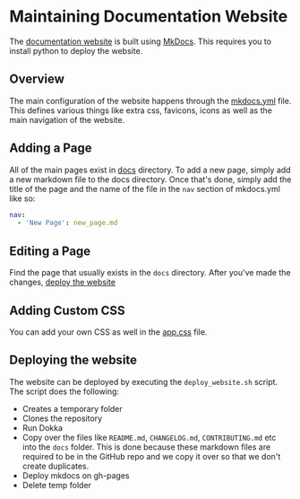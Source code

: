 # Maintaining Documentation Website

The [documentation website](https://uber.github.io/AutoDispose/) is built using [MkDocs](https://squidfunk.github.io/mkdocs-material/). This requires you to install python to deploy the website. 

## Overview

The main configuration of the website happens through the [mkdocs.yml](https://github.com/uber/AutoDispose/blob/master/mkdocs.yml) file. This defines various things like extra css, favicons, icons as well as the main navigation of the website. 

## Adding a Page

All of the main pages exist in [docs](https://github.com/uber/AutoDispose/tree/master/docs) directory. To add a new page, simply add a new markdown file to the docs directory. Once that's done, simply add the title of the page and the name of the file in the `nav` section of mkdocs.yml like so:
```yml
nav:
  - 'New Page': new_page.md
 ```
 
 ## Editing a Page
 
 Find the page that usually exists in the `docs` directory. After you've made the changes, [deploy the website](#deploying-the-website)
 
 ## Adding Custom CSS
 
 You can add your own CSS as well in the [app.css](https://github.com/uber/AutoDispose/blob/master/docs/css/app.css) file.
 
 ## Deploying the website
 
 The website can be deployed by executing the `deploy_website.sh` script. The script does the following:
 * Creates a temporary folder
 * Clones the repository
 * Run Dokka
 * Copy over the files like `README.md`, `CHANGELOG.md`, `CONTRIBUTING.md` etc into the `docs` folder. This is done because these markdown files are required to be in the GitHub repo and we copy it over so that we don't create duplicates. 
 * Deploy mkdocs on gh-pages
 * Delete temp folder
 
